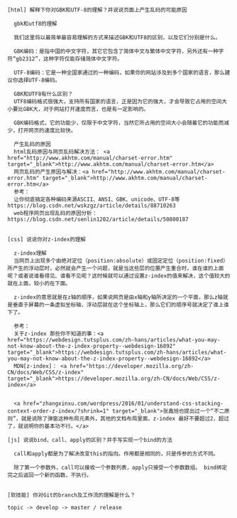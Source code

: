 <!DOCTYPE html>
<html lang="en">
<head>
  <meta charset="UTF-8">
  <title>Title</title>
</head>
<body>
  <pre>

    [html] 解释下你对GBK和UTF-8的理解？并说说页面上产生乱码的可能原因

      gbk和utf8的理解

      我们这里将以最简单最容易理解的方式来描述GBK和UTF8的区别，以及它们分别是什么。

      GBK编码：是指中国的中文字符，其它它包含了简体中文与繁体中文字符，另外还有一种字符“gb2312”，这种字符仅能存储简体中文字符。

      UTF-8编码：它是一种全国家通过的一种编码，如果你的网站涉及到多个国家的语言，那么建议你选择UTF-8编码。

      GBK和UTF8有什么区别？
      UTF8编码格式很强大，支持所有国家的语言，正是因为它的强大，才会导致它占用的空间大小要比GBK大，对于网站打开速度而言，也是有一定影响的。

      GBK编码格式，它的功能少，仅限于中文字符，当然它所占用的空间大小会随着它的功能而减少，打开网页的速度比较快。

      产生乱码的原因
      html乱码原因与网页乱码解决方法： <a href="http://www.akhtm.com/manual/charset-error.htm" target="_blank">http://www.akhtm.com/manual/charset-error.htm</a>
      网页乱码的产生原因与解决：<a href="http://www.akhtm.com/manual/charset-error.htm" target="_blank">http://www.akhtm.com/manual/charset-error.htm</a>
      参考：
      让你彻底搞定各种编码来源ASCII、ANSI、GBK、unicode、UTF-8等https://blog.csdn.net/wskzgz/article/details/88710263
      web程序网页出现乱码的原因分析：https://blog.csdn.net/senlin1202/article/details/50800187


    [css] 说说你对z-index的理解

      z-index理解
      当网页上出现多个由绝对定位（position:absolute）或固定定位（position:fixed）所产生的浮动层时，必然就会产生一个问题，就是当这些层的位置产生重合时，谁在谁的上面呢？或者说谁看得见、谁看不见呢？这时候就可以通过设置z-index的值来解决，这个值较大的就在上面，较小的在下面。

      z-index的意思就是在z轴的顺序，如果说网页是由x轴和y轴所决定的一个平面，那么z轴就是垂直于屏幕的一条虚拟坐标轴，浮动层就在这个坐标轴上，那么它们的顺序号就决定了谁上谁下了。

      参考：
      关于z-index 那些你不知道的事：<a href="https://webdesign.tutsplus.com/zh-hans/articles/what-you-may-not-know-about-the-z-index-property--webdesign-16892" target="_blank">https://webdesign.tutsplus.com/zh-hans/articles/what-you-may-not-know-about-the-z-index-property--webdesign-16892</a>
      MDN[z-index]： <a href="https://developer.mozilla.org/zh-CN/docs/Web/CSS/z-index" target="_blank">https://developer.mozilla.org/zh-CN/docs/Web/CSS/z-index</a>


      <a href="zhangxinxu.com/wordpress/2016/01/understand-css-stacking-context-order-z-index/?shrink=1" target="_blank">张鑫旭也提出过一个“不二原则”，就是说除了弹窗这种布局元素外，其他的文档布局里面，z-index 最好不要超过2，超过了，就说明你的基本功不行。</a>

    [js] 说说bind、call、apply的区别？并手写实现一个bind的方法

      call和apply都是为了解决改变this的指向。作用都是相同的，只是传参的方式不同。

      除了第一个参数外，call可以接收一个参数列表，apply只接受一个参数数组。 bind绑定完之后返回一个新的函数，不执行。


    [软技能] 你对Git的branch及工作流的理解是什么？

    topic -> develop -> master / release


  </pre>
</body>

<script>

  //手写

  Function.prototype._bind = function (context, ...arg) {
    return () => {
        this.apply(context, arg)
    }
  }
  Function.prototype._apply = function(context, arr = []){
      context['fn'] = this;

      context['fn'](...arr)
  }

  let obj = {
      name: 'wangz',
      age: 18
  }
  let person = {
      name: 'haha',
      age: 20,
      getName : function () {
          console.log(this.name)
      }
  }

  person.getName.bind(obj)();
  person.getName._bind(obj)();
  person.getName._apply(obj);


  //实现

  Function.prototype.myCall = function (context = window) {
      context.fn = this;

      var args = [...arguments].slice(1);

      var result = context.fn(...args);
      // 执行完后干掉
      delete context.fn;
      return result;
  }

  Function.prototype.myApply = function (context = window) {
      context.fn = this;

      var result
      // 判断 arguments[1] 是不是 undefined
      if (arguments[1]) {
          result = context.fn(...arguments[1])
      } else {
          result = context.fn()
      }

      delete context.fn
      return result;
  }

  Function.prototype.myBind = function (context) {
      if (typeof this !== 'function') {
          throw new TypeError('Error')
      }
      var _this = this
      var args = [...arguments].slice(1)
      // 返回一个函数
      return function F() {
          // 因为返回了一个函数，我们可以 new F()，所以需要判断
          if (this instanceof F) {
              return new _this(...args, ...arguments)
          }
          return _this.apply(context, args.concat(...arguments))
      }
  }

</script>
</html>

